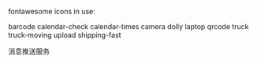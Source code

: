 fontawesome icons in use:

barcode
calendar-check
calendar-times
camera
dolly
laptop
qrcode
truck
truck-moving
upload
shipping-fast

消息推送服务
